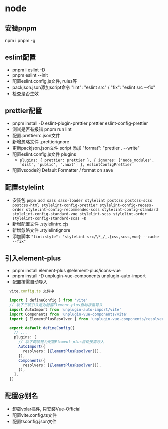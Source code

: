 # node

## 安装pnpm

npm i pnpm -g

## eslint配置

- pnpm i eslint -D
- pnpm eslint --init
- 配置eslint.config.js文件, rules等
- packjson.json添加script命令 "lint": "eslint src" / "fix": "eslint src --fix"
- 检查是否生效

## prettier配置

- pnpm install -D eslint-plugin-prettier prettier eslint-config-prettier
- 测试是否有报错 pnpm run lint
- 配置.prettierrc.json文件
- 新增忽略文件 .prettierignore
- 更新packjson.json文件 script 添加 "format": "prettier . --write"
- 配置eslint.config.js文件 plugins
  - `plugins: { prettier: prettier },
{
    ignores: ['node_modules', 'dist', 'public', '.nuxt']
},
eslintConfigPrettier
`
- 配置vscode的 Default Formatter / format on save

## 配置stylelint

- 安装包
  `pnpm add sass sass-loader stylelint postcss postcss-scss postcss-html stylelint-config-prettier stylelint-config-recess-order stylelint-config-recommended-scss stylelint-config-standard stylelint-config-standard-vue stylelint-scss stylelint-order stylelint-config-standard-scss -D`
- 新增配置文件 .stylelintrc.cjs
- 新增忽略文件 .stylelintignore
- 添加脚本 `"lint:style": "stylelint src/\*_/_.{css,scss,vue} --cache --fix"`

## 引入element-plus

- pnpm install element-plus @element-plus/icons-vue
- pnpm install -D unplugin-vue-components unplugin-auto-import
- 配置按需自动导入

```ts
  vite.config.ts 文件中

  import { defineConfig } from 'vite'
  // 以下三项引入是为配置Element-plus自动按需导入
  import AutoImport from 'unplugin-auto-import/vite'
  import Components from 'unplugin-vue-components/vite'
  import { ElementPlusResolver } from 'unplugin-vue-components/resolvers'

  export default defineConfig({
    // ...
    plugins: [
      // 以下两项是为配置Element-plus自动按需导入
      AutoImport({
        resolvers: [ElementPlusResolver()],
      }),
      Components({
        resolvers: [ElementPlusResolver()],
      }),
    ],
  })
```

## 配置@别名

- 卸载volar插件, 只安装Vue-Official
- 配置vite.config.ts文件
- 配置tsconfig.json文件
